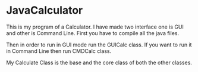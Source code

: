 # JavaCalculator
This is my program of a Calculator. 
I have made two interface one is GUI and other is Command Line.
First you have to compile all the java files.

Then in order to run in GUI mode run the GUICalc class.
If you want to run it in Command Line then run CMDCalc class.

My Calculate Class is the base and the core class of both the other classes.
